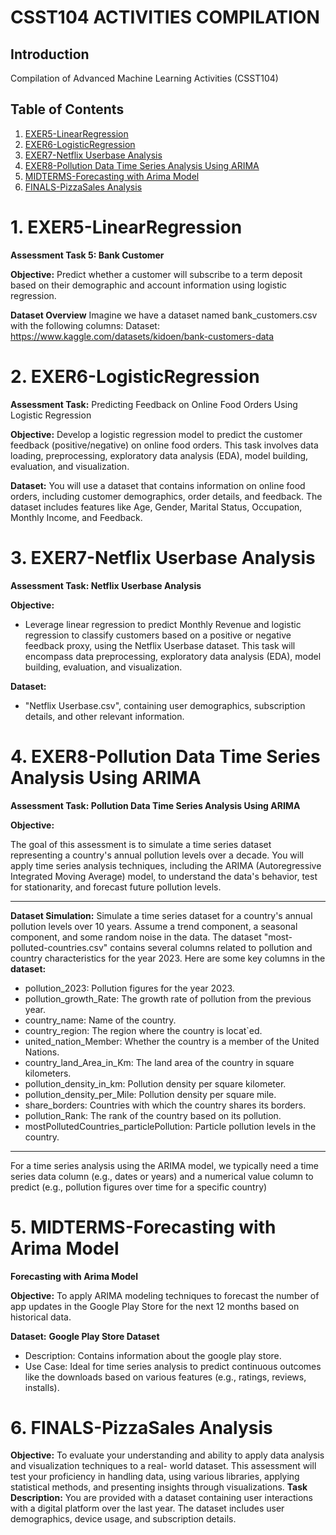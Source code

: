 # **CSST104 ACTIVITIES COMPILATION**

## Introduction

Compilation of Advanced Machine Learning Activities (CSST104)


## Table of Contents
1. <a href="https://github.com/StanFP/CCST104/blob/main/EXER5/README.md">EXER5-LinearRegression</a>
2. <a href="https://github.com/StanFP/CCST104/blob/main/EXER6/README.md">EXER6-LogisticRegression</a>
3. <a href="https://github.com/StanFP/CCST104/blob/main/EXER7/README.md">EXER7-Netflix Userbase Analysis</a>
4. <a href="https://github.com/StanFP/CCST104/blob/main/EXER8/README.md">EXER8-Pollution Data Time Series Analysis Using ARIMA</a>
5. <a href="https://github.com/StanFP/CCST104/blob/main/MIDTERM/README.md">MIDTERMS-Forecasting with Arima Model</a>
6. <a href="https://github.com/StanFP/CCST104/blob/main/FINALS/README.md">FINALS-PizzaSales Analysis</a>


# 1. EXER5-LinearRegression
**Assessment Task 5: Bank Customer**

**Objective:**
Predict whether a customer will subscribe to a term deposit based on their demographic and account
information using logistic regression.

**Dataset Overview**
Imagine we have a dataset named bank_customers.csv with the following columns:
Dataset: https://www.kaggle.com/datasets/kidoen/bank-customers-data

# 2. EXER6-LogisticRegression
**Assessment Task:** Predicting Feedback on Online Food Orders Using Logistic Regression

**Objective:** Develop a logistic regression model to predict the customer feedback (positive/negative) on
online food orders. This task involves data loading, preprocessing, exploratory data analysis (EDA), model
building, evaluation, and visualization.

**Dataset:**
You will use a dataset that contains information on online food orders, including customer demographics,
order details, and feedback. The dataset includes features like Age, Gender, Marital Status, Occupation,
Monthly Income, and Feedback.

# 3. EXER7-Netflix Userbase Analysis
**Assessment Task: Netflix Userbase Analysis**

**Objective:**
* Leverage linear regression to predict Monthly Revenue and logistic regression to classify customers based
on a positive or negative feedback proxy, using the Netflix Userbase dataset. This task will encompass
data preprocessing, exploratory data analysis (EDA), model building, evaluation, and visualization.

**Dataset:**
* "Netflix Userbase.csv", containing user demographics, subscription details, and other relevant
information.

# 4. EXER8-Pollution Data Time Series Analysis Using ARIMA
**Assessment Task: Pollution Data Time Series Analysis Using ARIMA**

**Objective:**

The goal of this assessment is to simulate a time series dataset representing a country's annual pollution
levels over a decade. You will apply time series analysis techniques, including the ARIMA (Autoregressive
Integrated Moving Average) model, to understand the data's behavior, test for stationarity, and forecast
future pollution levels.


---


**Dataset Simulation:**
Simulate a time series dataset for a country's annual pollution levels over 10 years. Assume a trend
component, a seasonal component, and some random noise in the data.
The dataset "most-polluted-countries.csv" contains several columns related to pollution and country
characteristics for the year 2023. Here are some key columns in the
**dataset:**
* pollution_2023: Pollution figures for the year 2023.
* pollution_growth_Rate: The growth rate of pollution from the previous year.
* country_name: Name of the country.
* country_region: The region where the country is locat`ed.
* united_nation_Member: Whether the country is a member of the United Nations.
* country_land_Area_in_Km: The land area of the country in square kilometers.
* pollution_density_in_km: Pollution density per square kilometer.
* pollution_density_per_Mile: Pollution density per square mile.
* share_borders: Countries with which the country shares its borders.
* pollution_Rank: The rank of the country based on its pollution.
* mostPollutedCountries_particlePollution: Particle pollution levels in the country.

---

For a time series analysis using the ARIMA model, we typically need a time series data column (e.g., dates
or years) and a numerical value column to predict (e.g., pollution figures over time for a specific country)
# 5. MIDTERMS-Forecasting with Arima Model
**Forecasting with Arima Model**

**Objective:**
To apply ARIMA modeling techniques to forecast the number of app updates in the Google Play Store
for the next 12 months based on historical data.

**Dataset:**
**Google Play Store Dataset**
* Description: Contains information about the google play store.
* Use Case: Ideal for time series analysis to predict continuous outcomes like the downloads based
on various features (e.g., ratings, reviews, installs).


# 6. FINALS-PizzaSales Analysis
**Objective:**
To evaluate your understanding and ability to apply data analysis and visualization techniques to a real-
world dataset. This assessment will test your proficiency in handling data, using various libraries, applying
statistical methods, and presenting insights through visualizations.
**Task Description:**
You are provided with a dataset containing user interactions with a digital platform over the last year. The
dataset includes user demographics, device usage, and subscription details.
